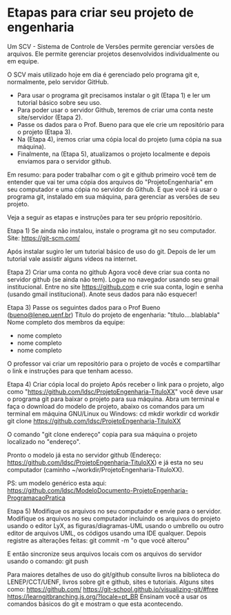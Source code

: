 # Etapas para criar seu projeto de engenharia

Um SCV - Sistema de Controle de Versões permite gerenciar versões de arquivos. 
Ele permite gerenciar projetos desenvolvidos individualmente ou em equipe.

O SCV mais utilizado hoje em dia é gerenciado pelo programa git e, normalmente, pelo servidor GitHub.

- Para usar o programa git precisamos instalar o git (Etapa 1) e ler um tutorial básico sobre seu uso.
- Para poder usar o servidor Github, teremos de criar uma conta neste site/servidor (Etapa 2).
- Passe os dados para o Prof. Bueno para que ele crie um repositório para o projeto (Etapa 3).
- Na (Etapa 4), iremos criar uma cópia local do projeto (uma cópia na sua máquina).
- Finalmente, na (Etapa 5), atualizamos o projeto localmente e depois enviamos para o servidor github.

Em resumo: 
para poder trabalhar com o git e github primeiro você tem de entender que vai ter uma cópia dos arquivos do "ProjetoEngenharia" em seu computador e uma cópia no servidor do Github. E que você irá usar o programa git, instalado em sua máquina, para gerenciar as versões de seu projeto.

Veja a seguir as etapas e instruções para ter seu próprio repositório.
 
Etapa 1) Se ainda não instalou, instale o programa git no seu computador.
Site: https://git-scm.com/

Após instalar sugiro ler um tutorial básico de uso do git.
Depois de ler um tutorial vale assistir alguns vídeos na internet.

Etapa 2) Criar uma conta no github
Agora você deve criar sua conta no servidor github (se ainda não tem).
Logue no navegador usando seu gmail institucional.
Entre no site https://github.com e crie sua conta, login e senha (usando gmail institucional).
Anote seus dados para não esquecer!

Etapa 3) Passe os seguintes dados para o Prof Bueno (bueno@lenep.uenf.br)
Título do projeto de engenharia: "título....blablabla"
Nome completo dos membros da equipe:
- nome completo <emailInstitucional>
- nome completo <emailInstitucional>
- nome completo <emailInstitucional>

O professor vai criar um repositório para o projeto de vocês e compartilhar o link e instruções para que tenham acesso.

Etapa 4) Criar cópia local do projeto
Após receber o link para o projeto, algo como 
"https://github.com/ldsc/ProjetoEngenharia-TituloXX"
você deve usar o programa git para baixar o projeto para sua máquina.
Abra um terminal e faça o download do modelo de projeto, abaixo os comandos para um terminal em máquina GNU/Linux ou Windows:
cd
mkdir workdir
cd workdir
git clone https://github.com/ldsc/ProjetoEngenharia-TituloXX

O comando "git clone endereço" copia para sua máquina o projeto localizado no "endereço".
 
Pronto o modelo já esta no servidor github (Endereço: https://github.com/ldsc/ProjetoEngenharia-TituloXX)
e já esta no seu computador (caminho ~/workdir/ProjetoEngenharia-TituloXX).

PS: um modelo genérico esta aqui: 
https://github.com/ldsc/ModeloDocumento-ProjetoEngenharia-ProgramacaoPratica

Etapa 5) Modifique os arquivos no seu computador e envie para o servidor.
Modifique os arquivos no seu computador incluindo os arquivos do projeto usando o editor LyX, as figuras/diagramas-UML usando o umbrello ou outro editor de arquivos UML, os códigos usando uma IDE qualquer. Depois registre as alterações feitas:
git commit -m "o que você alterou"

E então sincronize seus arquivos locais com os arquivos do servidor usando o comando:
git push

Para maiores detalhes de uso do git/github consulte livros na biblioteca do LENEP/CCT/UENF, livros sobre git e github, sites e tutoriais.
Alguns sites como:
https://github.com/
https://git-school.github.io/visualizing-git/#free
https://learngitbranching.js.org/?locale=pt_BR
Ensinam você a usar os comandos básicos do git e mostram o que esta acontecendo.
